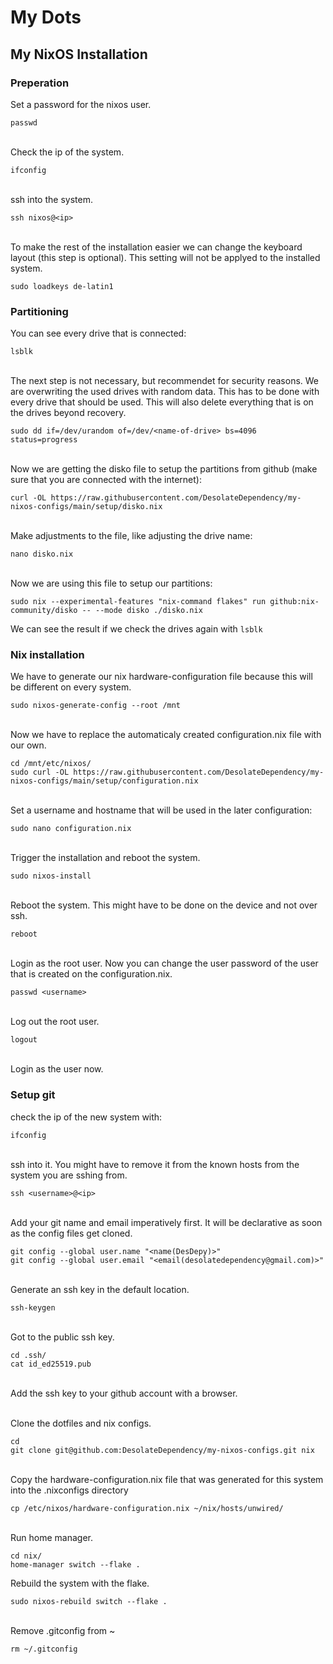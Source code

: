 # My Dots

## My NixOS Installation

### Preperation
Set a password for the nixos user.
```
passwd
```
\
Check the ip of the system.
```
ifconfig
```
\
ssh into the system.
```
ssh nixos@<ip>
```
\
To make the rest of the installation easier we can change the keyboard layout (this step is optional). This setting will not be applyed to the installed system.
```
sudo loadkeys de-latin1
```

### Partitioning

You can see every drive that is connected:
```
lsblk
```
\
The next step is not necessary, but recommendet for security reasons. 
We are overwriting the used drives with random data. This has to be done with every drive that should be used. This will also delete everything that is on the drives beyond recovery.
```
sudo dd if=/dev/urandom of=/dev/<name-of-drive> bs=4096 status=progress
```
\
Now we are getting the disko file to setup the partitions from github (make sure that you are connected with the internet):
```
curl -OL https://raw.githubusercontent.com/DesolateDependency/my-nixos-configs/main/setup/disko.nix
```
\
Make adjustments to the file, like adjusting the drive name:
```
nano disko.nix
```
\
Now we are using this file to setup our partitions:
```
sudo nix --experimental-features "nix-command flakes" run github:nix-community/disko -- --mode disko ./disko.nix
```
We can see the result if we check the drives again with `lsblk`

### Nix installation

We have to generate our nix hardware-configuration file because this will be different on every system.
```
sudo nixos-generate-config --root /mnt
```
\
Now we have to replace the automaticaly created configuration.nix file with our own.
```
cd /mnt/etc/nixos/
sudo curl -OL https://raw.githubusercontent.com/DesolateDependency/my-nixos-configs/main/setup/configuration.nix
```
\
Set a username and hostname that will be used in the later configuration:
```
sudo nano configuration.nix
```
\
Trigger the installation and reboot the system.
```
sudo nixos-install
```
\
Reboot the system. This might have to be done on the device and not over ssh.
```
reboot
```
\
Login as the root user.
Now you can change the user password of the user that is created on the configuration.nix.
```
passwd <username>
```
\
Log out the root user.
```
logout
```
\
Login as the user now.

### Setup git
check the ip of the new system with:
```
ifconfig
```
\
ssh into it. You might have to remove it from the known hosts from the system you are sshing from.
```
ssh <username>@<ip>
```
\
Add your git name and email imperatively first. It will be declarative as soon as the config files get cloned.
```
git config --global user.name "<name(DesDepy)>"
git config --global user.email "<email(desolatedependency@gmail.com)>"
```
\
Generate an ssh key in the default location.
```
ssh-keygen
```
\
Got to the public ssh key.
```
cd .ssh/
cat id_ed25519.pub
```
\
Add the ssh key to your github account with a browser.

\
Clone the dotfiles and nix configs.
```
cd
git clone git@github.com:DesolateDependency/my-nixos-configs.git nix
```
\
Copy the hardware-configuration.nix file that was generated for this system into the .nixconfigs directory
```
cp /etc/nixos/hardware-configuration.nix ~/nix/hosts/unwired/
```
\
Run home manager.
```
cd nix/
home-manager switch --flake .
```
Rebuild the system with the flake.
```
sudo nixos-rebuild switch --flake .
```
\
Remove .gitconfig from ~
```
rm ~/.gitconfig
```
